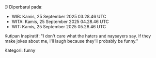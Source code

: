 ⏰ Diperbarui pada:
- WIB: Kamis, 25 September 2025 03.28.46 UTC
- WITA: Kamis, 25 September 2025 04.28.46 UTC
- WIT: Kamis, 25 September 2025 05.28.46 UTC

Kutipan Inspiratif:
"I don't care what the haters and naysayers say. If they make jokes about me, I'll laugh because they'll probably be funny."


Kategori: funny


